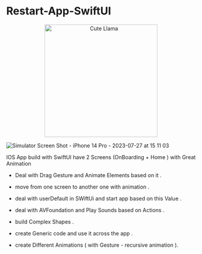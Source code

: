 # Restart-App-SwiftUI

<p align="center">
  <img src="assets/home.jpg" width="300" height="300" alt="Cute Llama">
</p>


![Simulator Screen Shot - iPhone 14 Pro - 2023-07-27 at 15 11 03](https://github.com/eng-oday/Restart-App-SwiftUI/assets/30195311/a41e5535-237c-4c15-9256-ef9016a5b303|width=45%)


IOS App build with SwiftUI have 2 Screens (OnBoarding + Home ) with Great Animation 

- Deal with Drag Gesture and Animate Elements based on it .

- move from one screen to another one with animation .

- deal with userDefault in SWiftUi and start app based on this Value .

- deal with AVFoundation and Play Sounds based on Actions .

- build Complex Shapes .

- create Generic code and use it across the app .

- create Different Animations ( with Gesture - recursive animation ).
